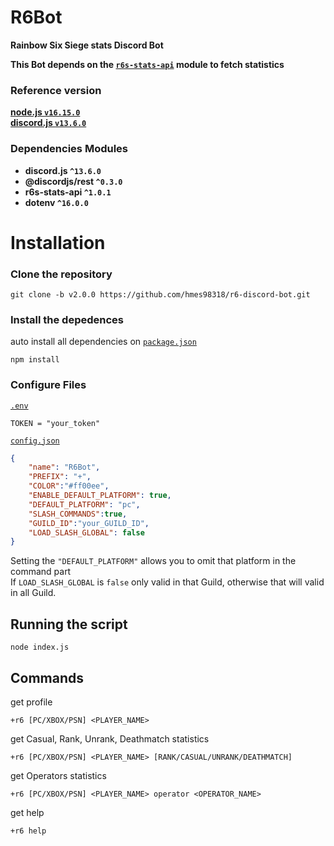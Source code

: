 # R6Bot
**Rainbow Six Siege stats Discord Bot**  

**This Bot depends on the [`r6s-stats-api`](https://github.com/hmes98318/r6s-stats-api) module to fetch statistics**  

### Reference version  
[**node.js  `v16.15.0`**](https://nodejs.org/en/)  
[**discord.js  `v13.6.0`**](https://discord.js.org/#/)  


### Dependencies Modules  
* **discord.js `^13.6.0`**  
* **@discordjs/rest `^0.3.0`**  
* **r6s-stats-api `^1.0.1`**  
* **dotenv `^16.0.0`**  



# Installation

### Clone the repository
```
git clone -b v2.0.0 https://github.com/hmes98318/r6-discord-bot.git
```

### Install the depedences  
auto install all dependencies on [`package.json`](./package.json)  
```
npm install
```

### Configure Files  
[`.env`](./.env) 
```env
TOKEN = "your_token"
```
[`config.json`](./config.json)  
```json
{
    "name": "R6Bot",
    "PREFIX": "+",
    "COLOR":"#ff00ee",
    "ENABLE_DEFAULT_PLATFORM": true,
    "DEFAULT_PLATFORM": "pc",
    "SLASH_COMMANDS":true,
    "GUILD_ID":"your_GUILD_ID",
    "LOAD_SLASH_GLOBAL": false
}
```
Setting the `"DEFAULT_PLATFORM"` allows you to omit that platform in the command part  
If `LOAD_SLASH_GLOBAL` is `false` only valid in that Guild, otherwise that will valid in all Guild.

## Running the script 

```
node index.js
```

## Commands

get profile
```
+r6 [PC/XBOX/PSN] <PLAYER_NAME>
```

get Casual, Rank, Unrank, Deathmatch statistics  
```
+r6 [PC/XBOX/PSN] <PLAYER_NAME> [RANK/CASUAL/UNRANK/DEATHMATCH]
```

get Operators statistics  
```
+r6 [PC/XBOX/PSN] <PLAYER_NAME> operator <OPERATOR_NAME>
```

get help
```
+r6 help
```





